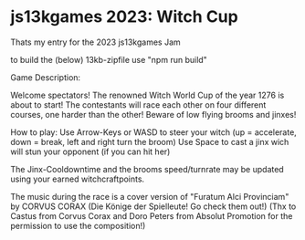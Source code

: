 # js13kgames 2023: Witch Cup

Thats my entry for the 2023 js13kgames Jam

to build the (below) 13kb-zipfile use "npm run build"

Game Description:

Welcome spectators! The renowned Witch World Cup of the year 1276 is about to start!
The contestants will race each other on four different courses, one harder than the other!
Beware of low flying brooms and jinxes!

How to play:
Use Arrow-Keys or WASD to steer your witch (up = accelerate, down = break, left and right turn the broom)
Use Space to cast a jinx wich will stun your opponent (if you can hit her)

The Jinx-Cooldowntime and the brooms speed/turnrate may be updated using your earned witchcraftpoints.


The music during the race is a cover version of "Furatum Alci Provinciam" by CORVUS CORAX (Die Könige der Spielleute! Go check them out!)
(Thx to Castus from Corvus Corax and Doro Peters from Absolut Promotion for the permission to use the composition!)
